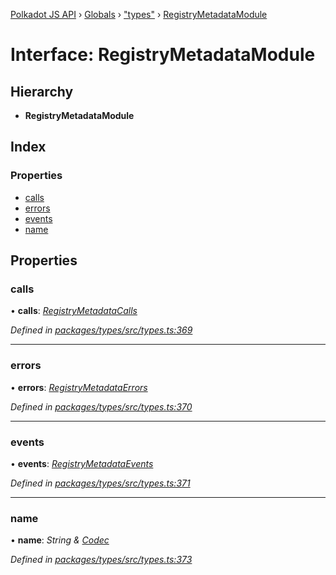 [Polkadot JS API](../README.md) › [Globals](../globals.md) › ["types"](../modules/_types_.md) › [RegistryMetadataModule](_types_.registrymetadatamodule.md)

# Interface: RegistryMetadataModule

## Hierarchy

* **RegistryMetadataModule**

## Index

### Properties

* [calls](_types_.registrymetadatamodule.md#calls)
* [errors](_types_.registrymetadatamodule.md#errors)
* [events](_types_.registrymetadatamodule.md#events)
* [name](_types_.registrymetadatamodule.md#name)

## Properties

###  calls

• **calls**: *[RegistryMetadataCalls](_types_.registrymetadatacalls.md)*

*Defined in [packages/types/src/types.ts:369](https://github.com/polkadot-js/api/blob/7ed1857589/packages/types/src/types.ts#L369)*

___

###  errors

• **errors**: *[RegistryMetadataErrors](../modules/_types_.md#registrymetadataerrors)*

*Defined in [packages/types/src/types.ts:370](https://github.com/polkadot-js/api/blob/7ed1857589/packages/types/src/types.ts#L370)*

___

###  events

• **events**: *[RegistryMetadataEvents](_types_.registrymetadataevents.md)*

*Defined in [packages/types/src/types.ts:371](https://github.com/polkadot-js/api/blob/7ed1857589/packages/types/src/types.ts#L371)*

___

###  name

• **name**: *String & [Codec](_types_.codec.md)*

*Defined in [packages/types/src/types.ts:373](https://github.com/polkadot-js/api/blob/7ed1857589/packages/types/src/types.ts#L373)*
